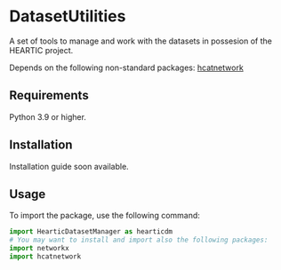 # DatasetUtilities

A set of tools to manage and work with the datasets in possesion
of the HEARTIC project.

Depends on the following non-standard packages:
[hcatnetwork](https://github.com/AAMIASoftwares-research/HCATNetwork)

## Requirements

Python 3.9 or higher.

## Installation

Installation guide soon available.

## Usage

To import the package, use the following command:

```py
import HearticDatasetManager as hearticdm
# You may want to install and import also the following packages:
import networkx
import hcatnetwork
```
